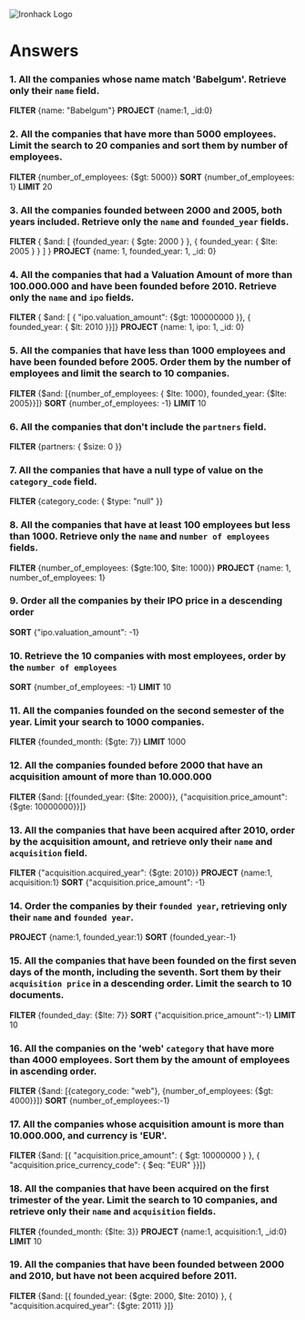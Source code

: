 ![Ironhack Logo](https://i.imgur.com/1QgrNNw.png)

# Answers

### 1. All the companies whose name match 'Babelgum'. Retrieve only their `name` field.

**FILTER** {name: "Babelgum"}
**PROJECT** {name:1, _id:0}

### 2. All the companies that have more than 5000 employees. Limit the search to 20 companies and sort them by **number of employees**.

**FILTER** {number_of_employees: {$gt: 5000}}
**SORT** {number_of_employees: 1}
**LIMIT** 20

### 3. All the companies founded between 2000 and 2005, both years included. Retrieve only the `name` and `founded_year` fields.

**FILTER** { $and: [ {founded_year: { $gte: 2000 } }, { founded_year: { $lte: 2005 } } ] }
**PROJECT** {name: 1, founded_year: 1, _id: 0}

### 4. All the companies that had a Valuation Amount of more than 100.000.000 and have been founded before 2010. Retrieve only the `name` and `ipo` fields.

**FILTER** { $and: [ { "ipo.valuation_amount": {$gt: 100000000 }}, { founded_year: { $lt: 2010 }}]}
**PROJECT** {name: 1, ipo: 1, _id: 0} 

### 5. All the companies that have less than 1000 employees and have been founded before 2005. Order them by the number of employees and limit the search to 10 companies.

**FILTER** {$and: [{number_of_employees: { $lte: 1000}, founded_year: {$lte: 2005}}]}
**SORT** {number_of_employees: -1}
**LIMIT** 10

### 6. All the companies that don't include the `partners` field.

**FILTER** {partners: { $size: 0 }}

### 7. All the companies that have a null type of value on the `category_code` field.

**FILTER** {category_code: { $type: "null" }}

### 8. All the companies that have at least 100 employees but less than 1000. Retrieve only the `name` and `number of employees` fields.

**FILTER** {number_of_employees: {$gte:100, $lte: 1000}}
**PROJECT** {name: 1, number_of_employees: 1}

### 9. Order all the companies by their IPO price in a descending order
**SORT** {"ipo.valuation_amount": -1}

### 10. Retrieve the 10 companies with most employees, order by the `number of employees`

**SORT** {number_of_employees: -1}
**LIMIT** 10

### 11. All the companies founded on the second semester of the year. Limit your search to 1000 companies.

**FILTER** {founded_month: {$gte: 7}}
**LIMIT** 1000

### 12. All the companies founded before 2000 that have an acquisition amount of more than 10.000.000
**FILTER** {$and: [{founded_year: {$lte: 2000}}, {"acquisition.price_amount": {$gte: 10000000}}]}

### 13. All the companies that have been acquired after 2010, order by the acquisition amount, and retrieve only their `name` and `acquisition` field.

**FILTER** {"acquisition.acquired_year": {$gte: 2010}}
**PROJECT** {name:1, acquisition:1}
**SORT** {"acquisition.price_amount": -1}

### 14. Order the companies by their `founded year`, retrieving only their `name` and `founded year`.

**PROJECT** {name:1, founded_year:1}
**SORT** {founded_year:-1}


### 15. All the companies that have been founded on the first seven days of the month, including the seventh. Sort them by their `acquisition price` in a descending order. Limit the search to 10 documents.

**FILTER** {founded_day: {$lte: 7}}
**SORT**  {"acquisition.price_amount":-1}
**LIMIT** 10

### 16. All the companies on the 'web' `category` that have more than 4000 employees. Sort them by the amount of employees in ascending order.

**FILTER** {$and: [{category_code: "web"}, {number_of_employees: {$gt: 4000}}]}
**SORT** {number_of_employees:-1}

### 17. All the companies whose acquisition amount is more than 10.000.000, and currency is 'EUR'.

**FILTER** {$and: [{ "acquisition.price_amount": { $gt: 10000000 } }, { "acquisition.price_currency_code": { $eq: "EUR" }}]}

### 18. All the companies that have been acquired on the first trimester of the year. Limit the search to 10 companies, and retrieve only their `name` and `acquisition` fields.

**FILTER** {founded_month: {$lte: 3}}
**PROJECT** {name:1, acquisition:1, _id:0}
**LIMIT** 10

### 19. All the companies that have been founded between 2000 and 2010, but have not been acquired before 2011.

**FILTER** {$and: [{ founded_year: {$gte: 2000, $lte: 2010} }, { "acquisition.acquired_year": {$gte: 2011} }]}
